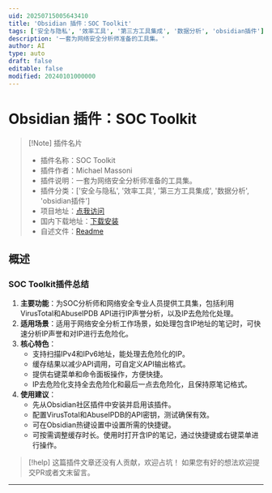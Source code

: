 ```yaml
---
uid: 20250715005643410
title: 'Obsidian 插件：SOC Toolkit'
tags: ['安全与隐私', '效率工具', '第三方工具集成', '数据分析', 'obsidian插件']
description: '一套为网络安全分析师准备的工具集。'
author: AI
type: auto
draft: false
editable: false
modified: 20240101000000
---
```


# Obsidian 插件：SOC Toolkit

> [!Note] 插件名片
> - 插件名称：SOC Toolkit
> - 插件作者：Michael Massoni
> - 插件说明：一套为网络安全分析师准备的工具集。
> - 插件分类：['安全与隐私', '效率工具', '第三方工具集成', '数据分析', 'obsidian插件']
> - 项目地址：[点我访问](https://github.com/michaelmassoni/obsidian-soc-toolkit)
> - 国内下载地址：[下载安装](https://pkmer.cn/products/plugin/pluginMarket/?soc-toolkit)
> - 自述文件：[Readme](https://ghproxy.net/https://raw.githubusercontent.com/michaelmassoni/obsidian-soc-toolkit/master/README.md)



## 概述

### SOC Toolkit插件总结
1. **主要功能**：为SOC分析师和网络安全专业人员提供工具集，包括利用VirusTotal和AbuseIPDB API进行IP声誉分析，以及IP去危险化处理。
2. **适用场景**：适用于网络安全分析工作场景，如处理包含IP地址的笔记时，可快速分析IP声誉和对IP进行去危险化。
3. **核心特色**：
    - 支持扫描IPv4和IPv6地址，能处理去危险化的IP。
    - 缓存结果以减少API调用，可自定义API输出格式。
    - 提供右键菜单和命令面板操作，方便快捷。
    - IP去危险化支持全去危险化和最后一点去危险化，且保持原笔记格式。
4. **使用建议**：
    - 先从Obsidian社区插件中安装并启用该插件。
    - 配置VirusTotal和AbuseIPDB的API密钥，测试确保有效。
    - 可在Obsidian热键设置中设置所需的快捷键。
    - 可按需调整缓存时长。使用时打开含IP的笔记，通过快捷键或右键菜单进行操作。


> [!help] 
> 这篇插件文章还没有人贡献，欢迎占坑！
> 如果您有好的想法欢迎提交PR或者文末留言。
> 

---


